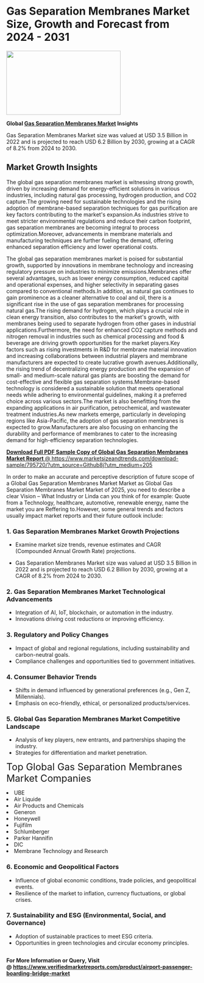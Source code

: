 <H1>Gas Separation Membranes Market Size, Growth and Forecast from 2024 - 2031</H1><img class="aligncenter size-medium wp-image-584254" src="https://thirdeyenews.in/wp-content/uploads/2024/09/Global-Market-Research-300x168.jpeg" alt="" width="300" height="168" /><p><strong>Global&nbsp;<a href="https://www.marketsizeandtrends.com/download-sample/795720/?utm_source=Github8j?utm_medium=205">Gas Separation Membranes Market</a> Insights</strong></p><p>Gas Separation Membranes Market size was valued at USD 3.5 Billion in 2022 and is projected to reach USD 6.2 Billion by 2030, growing at a CAGR of 8.2% from 2024 to 2030.</p><p><h2>Market Growth Insights</h2> <p>The global gas separation membranes market is witnessing strong growth, driven by increasing demand for energy-efficient solutions in various industries, including natural gas processing, hydrogen production, and CO2 capture.The growing need for sustainable technologies and the rising adoption of membrane-based separation techniques for gas purification are key factors contributing to the market's expansion.As industries strive to meet stricter environmental regulations and reduce their carbon footprint, gas separation membranes are becoming integral to process optimization.Moreover, advancements in membrane materials and manufacturing techniques are further fueling the demand, offering enhanced separation efficiency and lower operational costs.</p> <p><a href="sample_link_here"></a></p> <p>The global gas separation membranes market is poised for substantial growth, supported by innovations in membrane technology and increasing regulatory pressure on industries to minimize emissions.Membranes offer several advantages, such as lower energy consumption, reduced capital and operational expenses, and higher selectivity in separating gases compared to conventional methods.In addition, as natural gas continues to gain prominence as a cleaner alternative to coal and oil, there is a significant rise in the use of gas separation membranes for processing natural gas.The rising demand for hydrogen, which plays a crucial role in clean energy transition, also contributes to the market's growth, with membranes being used to separate hydrogen from other gases in industrial applications.Furthermore, the need for enhanced CO2 capture methods and nitrogen removal in industries such as chemical processing and food & beverage are driving growth opportunities for the market players.Key factors such as rising investments in R&D for membrane material innovation and increasing collaborations between industrial players and membrane manufacturers are expected to create lucrative growth avenues.Additionally, the rising trend of decentralizing energy production and the expansion of small- and medium-scale natural gas plants are boosting the demand for cost-effective and flexible gas separation systems.Membrane-based technology is considered a sustainable solution that meets operational needs while adhering to environmental guidelines, making it a preferred choice across various sectors.The market is also benefitting from the expanding applications in air purification, petrochemical, and wastewater treatment industries.As new markets emerge, particularly in developing regions like Asia-Pacific, the adoption of gas separation membranes is expected to grow.Manufacturers are also focusing on enhancing the durability and performance of membranes to cater to the increasing demand for high-efficiency separation technologies.<p><a href="more_info_link_here"></p><p><span class=""><strong>Download Full PDF Sample Copy of Global Gas Separation Membranes Market Report</strong> @ <a href="https://www.marketsizeandtrends.com/download-sample/795720/?utm_source=Github8j?utm_medium=205" target="_blank">https://www.marketsizeandtrends.com/download-sample/795720/?utm_source=Github8j?utm_medium=205</a></span></p><p>In order to make an accurate and perceptive description of future scope of a Global&nbsp;Gas Separation Membranes Market Market as Global&nbsp;Gas Separation Membranes Market Market of 2025, you need to describe a clear Vision &ndash; What Industry or Linda can you think of for example: Quote from a Technology, healthcare, automotive, renewable energy, name the market you are Reffering to.However, some general trends and factors usually impact market reports and their future outlook include:</p><h3>1.&nbsp;<strong>Gas Separation Membranes Market Growth Projections</strong></h3><ul><li>Examine market size trends, revenue estimates and CAGR (Compounded Annual Growth Rate) projections.</li><li><p>Gas Separation Membranes Market size was valued at USD 3.5 Billion in 2022 and is projected to reach USD 6.2 Billion by 2030, growing at a CAGR of 8.2% from 2024 to 2030.</p></li></ul><h3>2.&nbsp;<strong>Gas Separation Membranes Market Technological Advancements</strong></h3><ul><li>Integration of AI, IoT, blockchain, or automation in the industry.</li><li>Innovations driving cost reductions or improving efficiency.</li></ul><h3>3.&nbsp;<strong>Regulatory and Policy Changes</strong></h3><ul><li>Impact of global and regional regulations, including sustainability and carbon-neutral goals.</li><li>Compliance challenges and opportunities tied to government initiatives.</li></ul><h3>4.&nbsp;<strong>Consumer Behavior Trends</strong></h3><ul><li>Shifts in demand influenced by generational preferences (e.g., Gen Z, Millennials).</li><li>Emphasis on eco-friendly, ethical, or personalized products/services.</li></ul><h3>5.&nbsp;<strong>Global Gas Separation Membranes Market Competitive Landscape</strong></h3><ul><li>Analysis of key players, new entrants, and partnerships shaping the industry.</li><li>Strategies for differentiation and market penetration.</li></ul><p data-pm-slice="1 1 []"><span style="color: inherit; font-family: inherit; font-size: 25px;">Top Global Gas Separation Membranes Market Companies</span></p><div class="" data-test-id=""><p><li>UBE</li><li> Air Liquide</li><li> Air Products and Chemicals</li><li> Generon</li><li> Honeywell</li><li> Fujifilm</li><li> Schlumberger</li><li> Parker Hannifin</li><li> DIC</li><li> Membrane Technology and Research</li></p></div><h3>6.&nbsp;<strong>Economic and Geopolitical Factors</strong></h3><ul><li>Influence of global economic conditions, trade policies, and geopolitical events.</li><li>Resilience of the market to inflation, currency fluctuations, or global crises.</li></ul><h3>7.&nbsp;<strong>Sustainability and ESG (Environmental, Social, and Governance)</strong></h3><ul><li>Adoption of sustainable practices to meet ESG criteria.</li><li>Opportunities in green technologies and circular economy principles.</li></ul><h2><strong style="font-size: 14px;">For More Information or Query, Visit @&nbsp;</strong><a style="background-color: #ffffff; font-size: 14px;" href="https://www.marketsizeandtrends.com/report/gas-separation-membranes-market/" target="_blank">https://www.verifiedmarketreports.com/product/airport-passenger-boarding-bridge-market</a></h2>